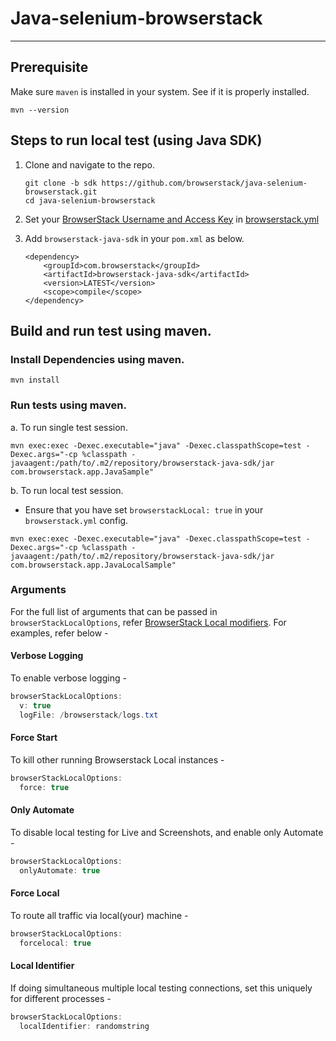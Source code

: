 # Java-selenium-browserstack
---

## Prerequisite
Make sure `maven` is installed in your system. See if it is properly installed.

```
mvn --version
```

## Steps to run local test (using Java SDK)

1. Clone and navigate to the repo.
   ```
   git clone -b sdk https://github.com/browserstack/java-selenium-browserstack.git
   cd java-selenium-browserstack
   ```

2. Set your [BrowserStack Username and Access Key](https://www.browserstack.com/accounts/settings) in [browserstack.yml](browserstack.yml)

3. Add `browserstack-java-sdk` in your `pom.xml` as below.
    ```
    <dependency>
        <groupId>com.browserstack</groupId>
        <artifactId>browserstack-java-sdk</artifactId>
        <version>LATEST</version>
        <scope>compile</scope>
    </dependency>
   ```

## Build and run test using maven.

### Install Dependencies using maven.
```
mvn install
```

### Run tests using maven.

a. To run single test session.
```
mvn exec:exec -Dexec.executable="java" -Dexec.classpathScope=test -Dexec.args="-cp %classpath -javaagent:/path/to/.m2/repository/browserstack-java-sdk/jar com.browserstack.app.JavaSample"
```

b. To run local test session.
- Ensure that you have set `browserstackLocal: true` in your `browserstack.yml` config.
```
mvn exec:exec -Dexec.executable="java" -Dexec.classpathScope=test -Dexec.args="-cp %classpath -javaagent:/path/to/.m2/repository/browserstack-java-sdk/jar com.browserstack.app.JavaLocalSample"
```

### Arguments

For the full list of arguments that can be passed in `browserStackLocalOptions`, refer [BrowserStack Local modifiers](https://www.browserstack.com/docs/local-testing/binary-params). For examples, refer below -

#### Verbose Logging
To enable verbose logging -
```java
browserStackLocalOptions:
  v: true
  logFile: /browserstack/logs.txt
```

#### Force Start
To kill other running Browserstack Local instances -
```java
browserStackLocalOptions:
  force: true
```

#### Only Automate
To disable local testing for Live and Screenshots, and enable only Automate -
```java
browserStackLocalOptions:
  onlyAutomate: true
```

#### Force Local
To route all traffic via local(your) machine -
```java
browserStackLocalOptions:
  forcelocal: true
```

#### Local Identifier
If doing simultaneous multiple local testing connections, set this uniquely for different processes -
```java
browserStackLocalOptions:
  localIdentifier: randomstring
```
